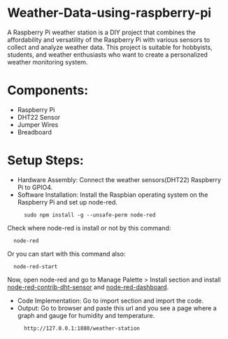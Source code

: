 # Weather-Data-using-raspberry-pi
A Raspberry Pi weather station is a DIY project that combines the affordability and versatility of the Raspberry Pi with various sensors to collect and analyze weather data. This project is suitable for hobbyists, students, and weather enthusiasts who want to create a personalized weather monitoring system.

# Components:
- Raspberry Pi
- DHT22 Sensor
- Jumper Wires
- Breadboard


# Setup Steps:
- Hardware Assembly: Connect the weather sensors(DHT22) Raspberry Pi to GPIO4.
- Software Installation: Install the Raspbian operating system on the Raspberry Pi and set up node-red.
  ```
    sudo npm install -g --unsafe-perm node-red
  ```
Check where node-red is install or not by this command:
  ```
    node-red
  ```
Or you can start with this command also:
  ```
    node-red-start
  ```
Now, open node-red and go to Manage Palette > Install section and install [node-red-contrib-dht-sensor](https://flows.nodered.org/node/node-red-contrib-dht-sensor) and [node-red-dashboard](https://flows.nodered.org/node/node-red-dashboard). 
- Code Implementation: Go to import section and import the code.
- Output: Go to browser and paste this url and you see a page where a graph and gauge for humidity and temperature.
  ```
    http://127.0.0.1:1880/weather-station
  ```
   
